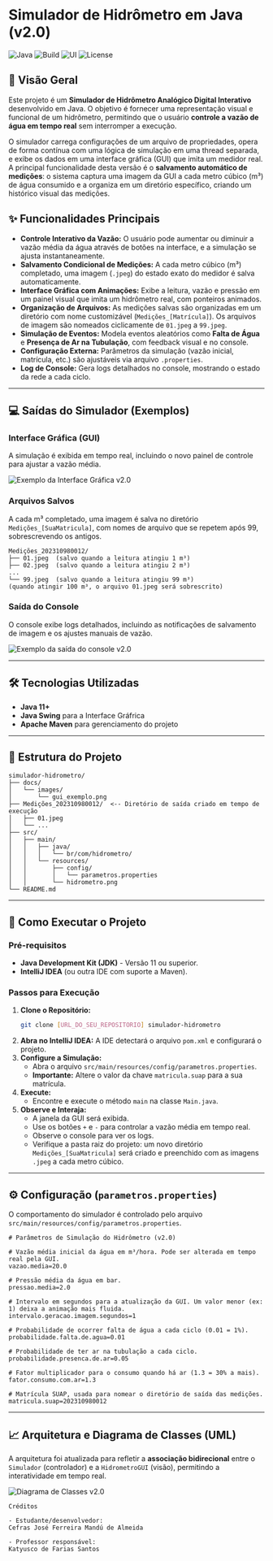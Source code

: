 # Simulador de Hidrômetro em Java (v2.0)

![Java](https://img.shields.io/badge/Java-11%2B-blue?logo=java&logoColor=white) ![Build](https://img.shields.io/badge/Build-Maven-orange?logo=apache-maven&logoColor=white) ![UI](https://img.shields.io/badge/UI-Java%20Swing-red) ![License](https://img.shields.io/badge/License-MIT-yellow.svg)

## 📖 Visão Geral

Este projeto é um **Simulador de Hidrômetro Analógico Digital Interativo** desenvolvido em Java. O objetivo é fornecer uma representação visual e funcional de um hidrômetro, permitindo que o usuário **controle a vazão de água em tempo real** sem interromper a execução.

O simulador carrega configurações de um arquivo de propriedades, opera de forma contínua com uma lógica de simulação em uma thread separada, e exibe os dados em uma interface gráfica (GUI) que imita um medidor real. A principal funcionalidade desta versão é o **salvamento automático de medições**: o sistema captura uma imagem da GUI a cada metro cúbico (m³) de água consumido e a organiza em um diretório específico, criando um histórico visual das medições.

## ✨ Funcionalidades Principais

-   **Controle Interativo da Vazão:** O usuário pode aumentar ou diminuir a vazão média da água através de botões na interface, e a simulação se ajusta instantaneamente.
-   **Salvamento Condicional de Medições:** A cada metro cúbico (m³) completado, uma imagem (`.jpeg`) do estado exato do medidor é salva automaticamente.
-   **Interface Gráfica com Animações:** Exibe a leitura, vazão e pressão em um painel visual que imita um hidrômetro real, com ponteiros animados.
-   **Organização de Arquivos:** As medições salvas são organizadas em um diretório com nome customizável (`Medições_[Matrícula]`). Os arquivos de imagem são nomeados ciclicamente de `01.jpeg` a `99.jpeg`.
-   **Simulação de Eventos:** Modela eventos aleatórios como **Falta de Água** e **Presença de Ar na Tubulação**, com feedback visual e no console.
-   **Configuração Externa:** Parâmetros da simulação (vazão inicial, matrícula, etc.) são ajustáveis via arquivo `.properties`.
-   **Log de Console:** Gera logs detalhados no console, mostrando o estado da rede a cada ciclo.

---

## 💻 Saídas do Simulador (Exemplos)

### Interface Gráfica (GUI)

A simulação é exibida em tempo real, incluindo o novo painel de controle para ajustar a vazão média.

![Exemplo da Interface Gráfica v2.0](docs/images/gui_exemplo_v2.png)

### Arquivos Salvos

A cada m³ completado, uma imagem é salva no diretório `Medições_[SuaMatricula]`, com nomes de arquivo que se repetem após 99, sobrescrevendo os antigos.

```
Medições_202310980012/
├── 01.jpeg  (salvo quando a leitura atingiu 1 m³)
├── 02.jpeg  (salvo quando a leitura atingiu 2 m³)
...
└── 99.jpeg  (salvo quando a leitura atingiu 99 m³)
(quando atingir 100 m³, o arquivo 01.jpeg será sobrescrito)
```

### Saída do Console

O console exibe logs detalhados, incluindo as notificações de salvamento de imagem e os ajustes manuais de vazão.

![Exemplo da saída do console v2.0](docs/images/console_output_v2.png)

---

## 🛠️ Tecnologias Utilizadas

-   **Java 11+**
-   **Java Swing** para a Interface Gráfrica
-   **Apache Maven** para gerenciamento do projeto

---

## 📂 Estrutura do Projeto

```
simulador-hidrometro/
├── docs/
│   └── images/
│       └── gui_exemplo.png
├── Medições_202310980012/  <-- Diretório de saída criado em tempo de execução
│   ├── 01.jpeg
│   └── ...
├── src/
│   ├── main/
│   │   ├── java/
│   │   │   └── br/com/hidrometro/
│   │   └── resources/
│   │       ├── config/
│   │       │   └── parametros.properties
│   │       └── hidrometro.png
└── README.md
```

---

## 🚀 Como Executar o Projeto

### Pré-requisitos

-   **Java Development Kit (JDK)** - Versão 11 ou superior.
-   **IntelliJ IDEA** (ou outra IDE com suporte a Maven).

### Passos para Execução

1.  **Clone o Repositório:**
    ```bash
    git clone [URL_DO_SEU_REPOSITORIO] simulador-hidrometro
    ```
2.  **Abra no IntelliJ IDEA:** A IDE detectará o arquivo `pom.xml` e configurará o projeto.
3.  **Configure a Simulação:**
    -   Abra o arquivo `src/main/resources/config/parametros.properties`.
    -   **Importante:** Altere o valor da chave `matricula.suap` para a sua matrícula.
4.  **Execute:**
    -   Encontre e execute o método `main` na classe `Main.java`.
5.  **Observe e Interaja:**
    -   A janela da GUI será exibida.
    -   Use os botões `+` e `-` para controlar a vazão média em tempo real.
    -   Observe o console para ver os logs.
    -   Verifique a pasta raiz do projeto: um novo diretório `Medições_[SuaMatricula]` será criado e preenchido com as imagens `.jpeg` a cada metro cúbico.

---

## ⚙️ Configuração (`parametros.properties`)

O comportamento do simulador é controlado pelo arquivo `src/main/resources/config/parametros.properties`.

```properties
# Parâmetros de Simulação do Hidrômetro (v2.0)

# Vazão média inicial da água em m³/hora. Pode ser alterada em tempo real pela GUI.
vazao.media=20.0

# Pressão média da água em bar.
pressao.media=2.0

# Intervalo em segundos para a atualização da GUI. Um valor menor (ex: 1) deixa a animação mais fluida.
intervalo.geracao.imagem.segundos=1

# Probabilidade de ocorrer falta de água a cada ciclo (0.01 = 1%).
probabilidade.falta.de.agua=0.01

# Probabilidade de ter ar na tubulação a cada ciclo.
probabilidade.presenca.de.ar=0.05

# Fator multiplicador para o consumo quando há ar (1.3 = 30% a mais).
fator.consumo.com.ar=1.3

# Matrícula SUAP, usada para nomear o diretório de saída das medições.
matricula.suap=202310980012
```

---

## 📈 Arquitetura e Diagrama de Classes (UML)

A arquitetura foi atualizada para refletir a **associação bidirecional** entre o `Simulador` (controlador) e a `HidrometroGUI` (visão), permitindo a interatividade em tempo real.

![Diagrama de Classes v2.0](UML-Hidrometro-v2.png)

```
Créditos

- Estudante/desenvolvedor:
Cefras José Ferreira Mandú de Almeida

- Professor responsável:
Katyusco de Farias Santos
